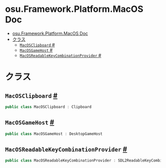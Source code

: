 # osu.Framework.Platform.MacOS Doc
- [osu.Framework.Platform.MacOS Doc](#osuframeworkplatformmacos-doc)
- [クラス](#クラス)
  - [`MacOSClipboard` #](#macosclipboard-)
  - [`MacOSGameHost` #](#macosgamehost-)
  - [`MacOSReadableKeyCombinationProvider` #](#macosreadablekeycombinationprovider-)

# クラス
## `MacOSClipboard` [#](https://github.com/ppy/osu-framework/blob/master/osu.Framework/Platform/MacOS/MacOSClipboard.cs#L10)
```csharp
public class MacOSClipboard : Clipboard
```

## `MacOSGameHost` [#](https://github.com/ppy/osu-framework/blob/master/osu.Framework/Platform/MacOS/MacOSGameHost.cs#L17)
```csharp
public class MacOSGameHost : DesktopGameHost
```

## `MacOSReadableKeyCombinationProvider` [#](https://github.com/ppy/osu-framework/blob/master/osu.Framework/Platform/MacOS/MacOSReadableKeyCombinationProvider.cs#L10)
```csharp
public class MacOSReadableKeyCombinationProvider : SDL2ReadableKeyCombinationProvider
```